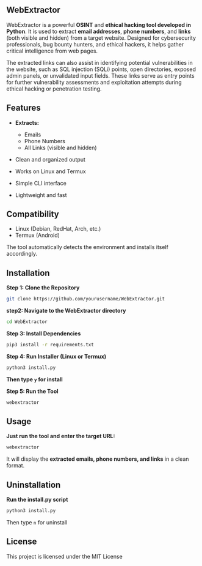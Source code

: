 ## WebExtractor
WebExtractor is a powerful **OSINT** and **ethical hacking tool developed in Python**. It is used to extract **email addresses**, **phone numbers**, and **links** (both visible and hidden) from a target website. Designed for cybersecurity professionals, bug bounty hunters, and ethical hackers, it helps gather critical intelligence from web pages.

The extracted links can also assist in identifying potential vulnerabilities in the website, such as SQL injection (SQLi) points, open directories, exposed admin panels, or unvalidated input fields. These links serve as entry points for further vulnerability assessments and exploitation attempts during ethical hacking or penetration testing.

## Features
- **Extracts:**
   - Emails
   - Phone Numbers
   - All Links (visible and hidden)

- Clean and organized output

- Works on Linux and Termux

- Simple CLI interface

- Lightweight and fast
  
## Compatibility
- Linux (Debian, RedHat, Arch, etc.)
- Termux (Android)

The tool automatically detects the environment and installs itself accordingly.



 ## Installation
 **Step 1: Clone the Repository**
```bash
git clone https://github.com/yourusername/WebExtractor.git
```
**step2: Navigate to the WebExtractor directory**
```bash
cd WebExtractor
```
**Step 3: Install Dependencies**
```bash
pip3 install -r requirements.txt
```
**Step 4: Run Installer (Linux or Termux)**
```bash
python3 install.py
```
**Then type `y` for install**

**Step 5: Run the Tool**
```bash
webextractor
```

## Usage
**Just run the tool and enter the target URL:**
```bash
webextractor
```
It will display the **extracted emails, phone numbers, and links** in a clean format.

## Uninstallation
**Run the install.py script**
```bash
python3 install.py
```
Then type `n` for uninstall
## License
This project is licensed under the MIT License


